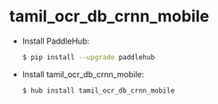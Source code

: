# tamil_ocr_db_crnn_mobile
* Install PaddleHub: 

    ```bash
    $ pip install --upgrade paddlehub
    ```

* Install tamil_ocr_db_crnn_mobile: 

    ```bash
    $ hub install tamil_ocr_db_crnn_mobile
    ```
